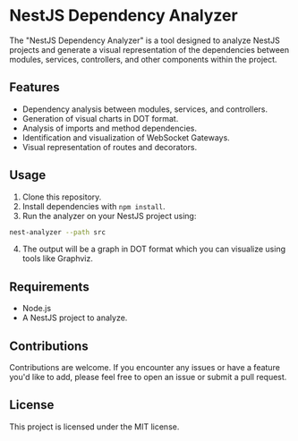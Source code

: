 # NestJS Dependency Analyzer

The "NestJS Dependency Analyzer" is a tool designed to analyze NestJS projects and generate a visual representation of the dependencies between modules, services, controllers, and other components within the project.

## Features

- Dependency analysis between modules, services, and controllers.
- Generation of visual charts in DOT format.
- Analysis of imports and method dependencies.
- Identification and visualization of WebSocket Gateways.
- Visual representation of routes and decorators.

## Usage

1. Clone this repository.
2. Install dependencies with `npm install`.
3. Run the analyzer on your NestJS project using:

```bash
nest-analyzer --path src
```

4. The output will be a graph in DOT format which you can visualize using tools like Graphviz.

## Requirements

- Node.js
- A NestJS project to analyze.

## Contributions

Contributions are welcome. If you encounter any issues or have a feature you'd like to add, please feel free to open an issue or submit a pull request.

## License

This project is licensed under the MIT license.
